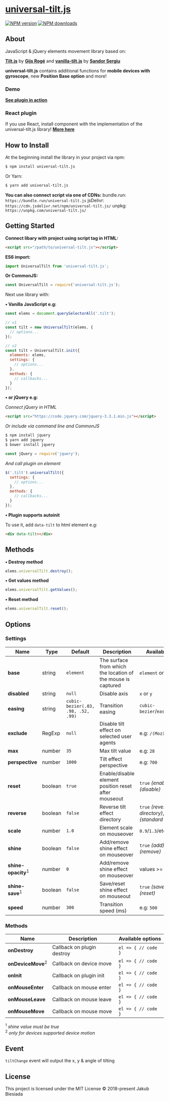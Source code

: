 # [universal-tilt.js](https://github.com/jb1905/universal-tilt.js)

[![NPM version](http://img.shields.io/npm/v/universal-tilt.js.svg?style=flat-square)](https://www.npmjs.com/package/universal-tilt.js)
[![NPM downloads](http://img.shields.io/npm/dm/universal-tilt.js.svg?style=flat-square)](https://www.npmjs.com/package/universal-tilt.js)

## About
JavaScript & jQuery elements movement library based on:

**[Tilt.js](https://gijsroge.github.io/tilt.js/)** by **[Gijs Rogé](https://twitter.com/GijsRoge)** and **[vanilla-tilt.js](https://micku7zu.github.io/vanilla-tilt.js/index.html)** by **[Șandor Sergiu](https://github.com/micku7zu)**

**universal-tilt.js** contains additional functions for **mobile devices with gyroscope**, new **Position Base option** and more!

### Demo
**[See plugin in action](https://jb1905.github.io/universal-tilt.js/)**

### React plugin
If you use React, install component with the implementation of the universal-tilt.js library!
**[More here](https://github.com/JB1905/react-universal-tilt/)**

## How to Install
At the beginning install the library in your project via npm:
```bash
$ npm install universal-tilt.js
```

Or Yarn:
```bash
$ yarn add universal-tilt.js
```

**You can also connect script via one of CDNs:**
bundle.run: `https://bundle.run/universal-tilt.js`
jsDelivr: `https://cdn.jsdelivr.net/npm/universal-tilt.js/`
unpkg: `https://unpkg.com/universal-tilt.js/`

## Getting Started
**Connect libary with project using script tag in HTML:**
```html
<script src="/path/to/universal-tilt.js"></script>
```

**ES6 import:**
```js
import UniversalTilt from 'universal-tilt.js';
```

**Or CommonJS:**
```js
const UniversalTilt = require('universal-tilt.js');
```

Next use library with:

**&bull; Vanilla JavaScript e.g:**
```js
const elems = document.querySelectorAll('.tilt');

// v1
const tilt = new UniversalTilt(elems, {
  // options...
});

// v2
const tilt = UniversalTilt.init({
  elements: elems,
  settings: {
    // options...
  },
  methods: {
    // callbacks...
  }
});
```

**&bull; or jQuery e.g:**

*Connect jQuery in HTML*
```html
<script src="https://code.jquery.com/jquery-3.3.1.min.js"></script>
```

*Or include via command line and CommonJS*
```sh
$ npm install jquery
$ yarn add jquery
$ bower install jquery
```

```js
const jQuery = require('jquery');
```

*And call plugin on element*
```js
$('.tilt').universalTilt({
  settings: {
    // options...
  },
  methods: {
    // callbacks...
  }
});
```

**&bull; Plugin supports autoinit**

To use it, add `data-tilt` to html element e.g:
```html
<div data-tilt></div>
```

## Methods
**&bull; Destroy method**
```js
elems.universalTilt.destroy();
```

**&bull; Get values method**
```js
elems.universalTilt.getValues();
```

**&bull; Reset method**
```js
elems.universalTilt.reset();
```

## Options
### Settings
Name | Type | Default | Description | Available options
-|-|-|-|-
**base** | string | `element` | The surface from which the location of the mouse is captured | `element` or `window`
**disabled** | string | `null` | Disable axis | `x` or `y`
**easing** | string | `cubic-bezier(.03, .98, .52, .99)` | Transition easing | `cubic-bezier`/`ease`/`linear`/etc.
**exclude** | RegExp | `null` | Disable tilt effect on selected user agents | e.g: <code>/(Mozilla&#124;iPad)/</code>
**max** | number | `35` | Max tilt value | e.g: `28`
**perspective** | number | `1000` | Tilt effect perspective | e.g: `700`
**reset** | boolean | `true` | Enable/disable element position reset after mouseout | `true` *(enable)*, `false` *(disable)*
**reverse** | boolean | `false` | Reverse tilt effect directory | `true` *(reverse directory)*, `false` *(standard directory)*
**scale** | number | `1.0` | Element scale on mouseover | `0.9`/`1.3`/etc.
**shine** | boolean | `false` | Add/remove shine effect on mouseover | `true` *(add)*, `false` *(remove)*
**shine-opacity**<sup>1</sup> | number | `0` | Add/remove shine effect on mouseover | values >= `0`  and <= `1`
**shine-save**<sup>1</sup> | boolean | `false` | Save/reset shine effect on mouseout | `true` *(save)*, `false` *(reset)*
**speed** | number | `300` | Transition speed (ms) | e.g: `500`

### Methods
Name | Description | Available options
-|-|-
**onDestroy** | Callback on plugin destroy | `el => { // code }`
**onDeviceMove**<sup>2</sup> | Callback on device move | `el => { // code }`
**onInit** | Callback on plugin init | `el => { // code }`
**onMouseEnter** | Callback on mouse enter | `el => { // code }`
**onMouseLeave** | Callback on mouse leave | `el => { // code }`
**onMouseMove** | Callback on mouse move | `el => { // code }`

<sup>1</sup> *shine value must be true*<br>
<sup>2</sup> *only for devices supported device motion*

## Event
`tiltChange` event will output the x, y & angle of tilting

## License
This project is licensed under the MIT License © 2018-present Jakub Biesiada
